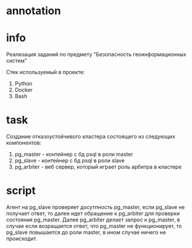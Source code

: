 # annotation 

# info 
Реализация заданий по предмету "Безопасность геоинформационных систем"

Стек используемый в проекте:
1. Python
2. Docker
3. Bash

# task
Создание отказоустойчивого кластера состоящего из следующих компонентов: 
1. pg_master - контейнер с бд psql в роли master
2. pg_slave - контейнер с бд psql в роли slave
3. pg_arbiter - веб сервер, который играет роль арбитра в кластере

# script
Агент на pg_slave проверяет досутпность pg_master, если pg_slave не получает ответ, то далее идет обращение к pg_arbiter для проверки состояния pg_master. Далее pg_arbiter делает запрос к pg_master, в случае если возращается ответ, что pg_master не функционирует, то pg_slave повышается до роли master, в ином случае ничего не происходит.
